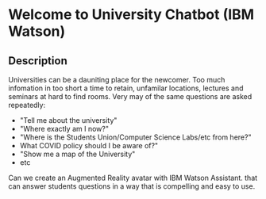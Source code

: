 # Welcome to University Chatbot (IBM Watson)
## Description
Universities can be a dauniting place for the newcomer. Too much infomation in too short a time to retain, unfamilar locations, lectures and seminars at hard to find rooms. 
Very may of the same questions are asked repeatedly:
- "Tell  me about the university"
- "Where exactly am I now?"
- "Where is the Students Union/Computer Science Labs/etc from here?"
- What COVID policy should I be aware of?"
- "Show me a map of the University"
- etc

Can we create an Augmented Reality avatar with IBM Watson Assistant. that can answer students questions in a way that is compelling and easy to use.


